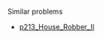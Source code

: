 Similar problems
- [p213_House_Robber_II](https://github.com/genxium/Leetcode/tree/master/p213_House_Robber_II) 
